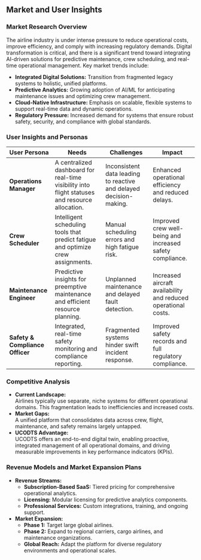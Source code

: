 ## Market and User Insights

### Market Research Overview
The airline industry is under intense pressure to reduce operational costs, improve efficiency, and comply with increasing regulatory demands. Digital transformation is critical, and there is a significant trend toward integrating AI-driven solutions for predictive maintenance, crew scheduling, and real-time operational management. Key market trends include:
- **Integrated Digital Solutions:** Transition from fragmented legacy systems to holistic, unified platforms.
- **Predictive Analytics:** Growing adoption of AI/ML for anticipating maintenance issues and optimizing crew management.
- **Cloud-Native Infrastructure:** Emphasis on scalable, flexible systems to support real-time data and dynamic operations.
- **Regulatory Pressure:** Increased demand for systems that ensure robust safety, security, and compliance with global standards.

### User Insights and Personas

| **User Persona**             | **Needs**                                                                                      | **Challenges**                                             | **Impact**                                                           |
|------------------------------|------------------------------------------------------------------------------------------------|------------------------------------------------------------|----------------------------------------------------------------------|
| **Operations Manager**       | A centralized dashboard for real-time visibility into flight statuses and resource allocation. | Inconsistent data leading to reactive and delayed decision-making. | Enhanced operational efficiency and reduced delays.                 |
| **Crew Scheduler**           | Intelligent scheduling tools that predict fatigue and optimize crew assignments.              | Manual scheduling errors and high fatigue risk.           | Improved crew well-being and increased safety compliance.           |
| **Maintenance Engineer**     | Predictive insights for preemptive maintenance and efficient resource planning.                | Unplanned maintenance and delayed fault detection.         | Increased aircraft availability and reduced operational costs.       |
| **Safety & Compliance Officer** | Integrated, real-time safety monitoring and compliance reporting.                              | Fragmented systems hinder swift incident response.         | Improved safety records and full regulatory compliance.              |

### Competitive Analysis
- **Current Landscape:**  
  Airlines typically use separate, niche systems for different operational domains. This fragmentation leads to inefficiencies and increased costs.
- **Market Gaps:**  
  A unified platform that consolidates data across crew, flight, maintenance, and safety remains largely untapped.
- **UCODTS Advantage:**  
  UCODTS offers an end-to-end digital twin, enabling proactive, integrated management of all operational domains, and driving measurable improvements in key performance indicators (KPIs).

### Revenue Models and Market Expansion Plans
- **Revenue Streams:**
  - **Subscription-Based SaaS:** Tiered pricing for comprehensive operational analytics.
  - **Licensing:** Modular licensing for predictive analytics components.
  - **Professional Services:** Custom integrations, training, and ongoing support.
- **Market Expansion:**
  - **Phase 1:** Target large global airlines.
  - **Phase 2:** Expand to regional carriers, cargo airlines, and maintenance organizations.
  - **Global Reach:** Adapt the platform for diverse regulatory environments and operational scales.
